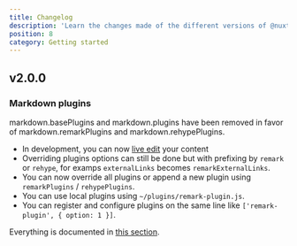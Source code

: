 ```yaml
---
title: Changelog
description: 'Learn the changes made of the different versions of @nuxt/content module.'
position: 8
category: Getting started
---
```


## v2.0.0

### Markdown plugins

<base-alert>
  markdown.basePlugins and markdown.plugins have been removed in favor of markdown.remarkPlugins and markdown.rehypePlugins.
</base-alert>

- In development, you can now [live edit](/displaying#live-editing) your content
- Overriding plugins options can still be done but with prefixing by `remark` or `rehype`, for examps `externalLinks` becomes `remarkExternalLinks`.
- You can now override all plugins or append a new plugin using `remarkPlugins` / `rehypePlugins`.
- You can use local plugins using `~/plugins/remark-plugin.js`.
- You can register and configure plugins on the same line like `['remark-plugin', { option: 1 }]`.

Everything is documented in [this section](/configuration#markdown).
